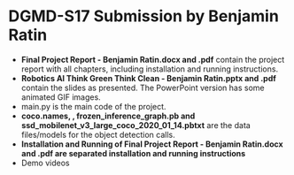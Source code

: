 # DGMD-S17 Submission by Benjamin Ratin

* **Final Project Report - Benjamin Ratin.docx and .pdf** contain the project report with all chapters, including installation and running instructions.
* **Robotics AI Think Green Think Clean - Benjamin Ratin.pptx and .pdf** contain the slides as presented. The PowerPoint version has some animated GIF images.
* main.py is the main code of the project.
* **coco.names, , frozen_inference_graph.pb and ssd_mobilenet_v3_large_coco_2020_01_14.pbtxt** are the data files/models for the object detection calls.
* **Installation and Running of Final Project Report - Benjamin Ratin.docx and .pdf are separated installation and running instructions** 
* Demo videos
